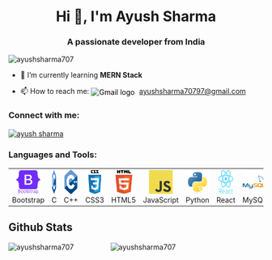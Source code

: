 <h1 align="center">Hi 👋, I'm Ayush Sharma</h1>
<h3 align="center">A passionate developer from India</h3>



<p align="left"> 
  <img src="https://komarev.com/ghpvc/?username=ayushsharma707&label=Profile%20views&color=0e75b6&style=flat" alt="ayushsharma707" />
</p>

- 🌱 I’m currently learning **MERN Stack**

- 📫 How to reach me: 
  <a href="mailto:ayushsharma70797@gmail.com" style="text-decoration: none; color: black;">
    <img src="https://upload.wikimedia.org/wikipedia/commons/4/4e/Gmail_Icon.png" alt="Gmail logo" style="width:20px; vertical-align:middle; margin-right:5px;"> ayushsharma70797@gmail.com
  </a>

<h3 align="left">Connect with me:</h3>
<p align="left">
  <a href="https://linkedin.com/in/ayush-sharma" target="blank">
    <img align="center" src="https://raw.githubusercontent.com/rahuldkjain/github-profile-readme-generator/master/src/images/icons/Social/linked-in-alt.svg" alt="ayush sharma" height="30" width="40" />
  </a>
</p>

<h3 align="left">Languages and Tools:</h3>

<table>
  <tr>
    <td align="center" width="96">
      <a href="https://getbootstrap.com" target="_blank" rel="noreferrer">
        <img src="https://raw.githubusercontent.com/devicons/devicon/master/icons/bootstrap/bootstrap-plain-wordmark.svg" width="48" height="48" alt="Bootstrap" />
      </a>
      <br>Bootstrap
    </td>
    <td align="center" width="96">
      <a href="https://www.cprogramming.com/" target="_blank" rel="noreferrer">
        <img src="https://raw.githubusercontent.com/devicons/devicon/master/icons/c/c-original.svg" width="48" height="48" alt="C" />
      </a>
      <br>C
    </td>
    <td align="center" width="96">
      <a href="https://www.w3schools.com/cpp/" target="_blank" rel="noreferrer">
        <img src="https://raw.githubusercontent.com/devicons/devicon/master/icons/cplusplus/cplusplus-original.svg" width="48" height="48" alt="C++" />
      </a>
      <br>C++
    </td>
    <td align="center" width="96">
      <a href="https://www.w3schools.com/css/" target="_blank" rel="noreferrer">
        <img src="https://raw.githubusercontent.com/devicons/devicon/master/icons/css3/css3-original-wordmark.svg" width="48" height="48" alt="CSS3" />
      </a>
      <br>CSS3
    </td>
    <td align="center" width="96">
      <a href="https://www.w3.org/html/" target="_blank" rel="noreferrer">
        <img src="https://raw.githubusercontent.com/devicons/devicon/master/icons/html5/html5-original-wordmark.svg" width="48" height="48" alt="HTML5" />
      </a>
      <br>HTML5
    </td>
    <td align="center" width="96">
      <a href="https://developer.mozilla.org/en-US/docs/Web/JavaScript" target="_blank" rel="noreferrer">
        <img src="https://raw.githubusercontent.com/devicons/devicon/master/icons/javascript/javascript-original.svg" width="48" height="48" alt="JavaScript" />
      </a>
      <br>JavaScript
    </td>
    <td align="center" width="96">
      <a href="https://www.python.org" target="_blank" rel="noreferrer">
        <img src="https://raw.githubusercontent.com/devicons/devicon/master/icons/python/python-original.svg" width="48" height="48" alt="Python" />
      </a>
      <br>Python
    </td>
    <td align="center" width="96">
      <a href="https://reactjs.org/" target="_blank" rel="noreferrer">
        <img src="https://raw.githubusercontent.com/devicons/devicon/master/icons/react/react-original-wordmark.svg" width="48" height="48" alt="React" />
      </a>
      <br>React
    </td>
    <td align="center" width="96">
      <a href="https://www.mysql.com/" target="_blank" rel="noreferrer">
        <img src="https://raw.githubusercontent.com/devicons/devicon/master/icons/mysql/mysql-original-wordmark.svg" width="48" height="48" alt="MySQL" />
      </a>
      <br>MySQL
    </td>
    <td align="center" width="96">
      <a href="https://github.com/" target="_blank" rel="noreferrer">
        <img src="https://raw.githubusercontent.com/devicons/devicon/master/icons/github/github-original-wordmark.svg" width="48" height="48" alt="GitHub" />
      </a>
      <br>GitHub
    </td>
  </tr>
</table>



<h2> Github Stats </h2> 

<a href="https://github.com/ayushsharma707/github-readme-stats">
    <img align="left" width="40%" src="https://github-readme-stats.vercel.app/api/top-langs/?username=ayushsharma707&layout=compact&theme=tokyonight" alt="ayushsharma707" />
</a>

<img width="55%" src="https://github-readme-streak-stats.herokuapp.com/?user=ayushsharma707&theme=tokyonight" alt="ayushsharma707" />

<br/>
